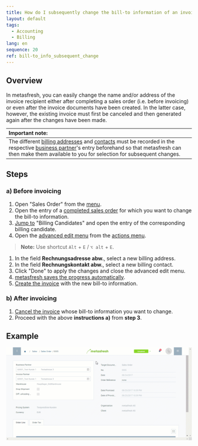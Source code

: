```yaml
---
title: How do I subsequently change the bill-to information of an invoice?
layout: default
tags:
  - Accounting
  - Billing
lang: en
sequence: 20
ref: bill-to_info_subsequent_change
---
```


## Overview
In metasfresh, you can easily change the name and/or address of the invoice recipient either after completing a sales order (i.e. before invoicing) or even after the invoice documents have been created. In the latter case, however, the existing invoice must first be canceled and then generated again after the changes have been made.

| **Important note:** |
| :--- |
| The different [billing addresses](Add_address_tab) and [contacts](Add_user_to_BPartner) must be recorded in the respective [business partner](New_Business_Partner)'s entry beforehand so that metasfresh can then make them available to you for selection for subsequent changes. |

## Steps

### a) Before invoicing
1. Open "Sales Order" from the [menu](Menu).
1. Open the entry of a [completed sales order](SalesOrder_recording) for which you want to change the bill-to information.
1. [Jump to](JumptoviaSidebar) "Billing Candidates" and open the entry of the corresponding billing candidate.
1. Open the [advanced edit menu](ViewModes) from the [actions menu](StartAction).
 >**Note:** Use shortcut `Alt` + `E` / `⌥ alt` + `E`.

1. In the field **Rechnungsadresse abw.**, select a new billing address.
1. In the field **Rechnungskontakt abw.**, select a new billing contact.
1. Click "Done" to apply the changes and close the advanced edit menu.
1. [metasfresh saves the progress automatically](Saveindicator).
1. [Create the invoice](Invoice_SalesOrder) with the new bill-to information.

### b) After invoicing
1. [Cancel the invoice](Invoice_reverse_correct) whose bill-to information you want to change.
1. Proceed with the above **instructions a)** from **step 3**.

## Example
![](assets/Bill-to_info_subsequent_change.gif)
